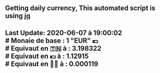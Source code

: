 ## Getting daily currency, This automated script is using [jq](https://stedolan.github.io/jq/)
## Last Update:  2020-06-07 à 19:00:02 </br># Monaie de base : 1 "EUR" 💶 </br> # Equivaut en 🇹🇳 à :  3.198322 </br> # Equivaut en 💵 à : 1.12915</br> # Equivaut en 🐱‍💻 à :  0.000119
